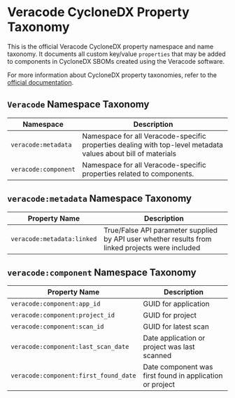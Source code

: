 # Veracode CycloneDX Property Taxonomy

This is the official Veracode CycloneDX property namespace and name taxonomy. It documents all custom key/value `properties` that may be added to components in CycloneDX SBOMs created using the Veracode software.

For more information about CycloneDX property taxonomies, refer to the [official documentation](https://github.com/CycloneDX/cyclonedx-property-taxonomy).

## `Veracode` Namespace Taxonomy

| Namespace              | Description                                                                                                             |
| ---------------------- | ----------------------------------------------------------------------------------------------------------------------- |
| `veracode:metadata`    | Namespace for all Veracode-specific properties dealing with top-level metadata values about bill of materials           |
| `veracode:component`   | Namespace for all Veracode-specific properties related to components.                                                   |

## `veracode:metadata` Namespace Taxonomy

| Property Name                              | Description                                                                                         |
| ------------------------------------------ | --------------------------------------------------------------------------------------------------- |
| `veracode:metadata:linked`                 | True/False API parameter supplied by API user whether results from linked projects were included    |

## `veracode:component` Namespace Taxonomy

| Property Name                          | Description                                                                                             |
| -------------------------------------- | ------------------------------------------------------------------------------------------------------- |
| `veracode:component:app_id`            | GUID for application                                                                                    |
| `veracode:component:project_id`        | GUID for project                                                                                        |
| `veracode:component:scan_id`           | GUID for latest scan                                                                                    |
| `veracode:component:last_scan_date`    | Date application or project was last scanned                                                            |
| `veracode:component:first_found_date`  | Date component was first found in application or project                                                |
